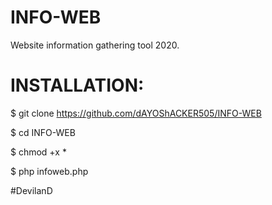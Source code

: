 # INFO-WEB
Website information gathering tool 2020.



# INSTALLATION:

$ git clone https://github.com/dAYOShACKER505/INFO-WEB

$ cd INFO-WEB

$ chmod +x *

$ php infoweb.php


#DevilanD
